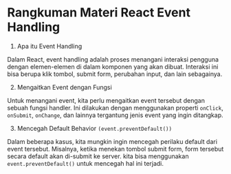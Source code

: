 # Rangkuman Materi React Event Handling

1. Apa itu Event Handling

Dalam React, event handling adalah proses menangani interaksi pengguna dengan elemen-elemen di dalam komponen yang akan dibuat. Interaksi ini bisa berupa klik tombol, submit form, perubahan input, dan lain sebagainya.

2. Mengaitkan Event dengan Fungsi

Untuk menangani event, kita perlu mengaitkan event tersebut dengan sebuah fungsi handler. Ini dilakukan dengan menggunakan properti `onClick`, `onSubmit`, `onChange`, dan lainnya tergantung jenis event yang ingin ditangkap.

3. Mencegah Default Behavior `(event.preventDefault())`

Dalam beberapa kasus, kita mungkin ingin mencegah perilaku default dari event tersebut. Misalnya, ketika menekan tombol submit form, form tersebut secara default akan di-submit ke server. kita bisa menggunakan `event.preventDefault()` untuk mencegah hal ini terjadi.